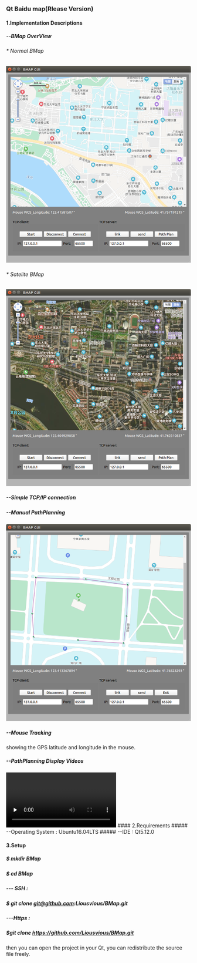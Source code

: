 ### Qt Baidu map(Rlease Version)

#### 1.Implementation Descriptions

##### --BMap OverView
###### * Normal BMap 
![ Normal Map](https://github.com/Liousvious/BMap/raw/master/images/overview_n.png  "normal")
###### * Satelite BMap
![ ](https://github.com/Liousvious/BMap/raw/master/images/overview_s.png  "Satelite BMap")
##### --Simple TCP/IP connection
##### --Manual PathPlanning
![ ](https://github.com/Liousvious/BMap/raw/master/images/pathplanning.png  "Manual Pathplanning")
##### --Mouse Tracking
showing the GPS latitude and longitude in the mouse.
##### --PathPlanning Display Videos

<video id="video" controls="" preload="none">
    <source id="mp4" src="https://github.com/Liousvious/BMap/raw/master/images/motion_plan.mp4" type="video/mp4">
</video>
#### 2.Requirements
##### --Operating System : Ubuntu16.04LTS
##### --IDE : Qt5.12.0

#### 3.Setup
##### $ mkdir BMap
##### $ cd BMap
##### --- SSH : 
##### $ git clone git@github.com:Liousvious/BMap.git
##### ---Https : 
##### $git clone https://github.com/Liousvious/BMap.git
then you can open the project in your Qt, you can redistribute the source file freely.
